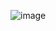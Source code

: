 ![image](https://github.com/briendeau/MuseumCardGenerator/assets/62812999/826c6d54-3d3d-4215-bb8f-d45db75d0737)
